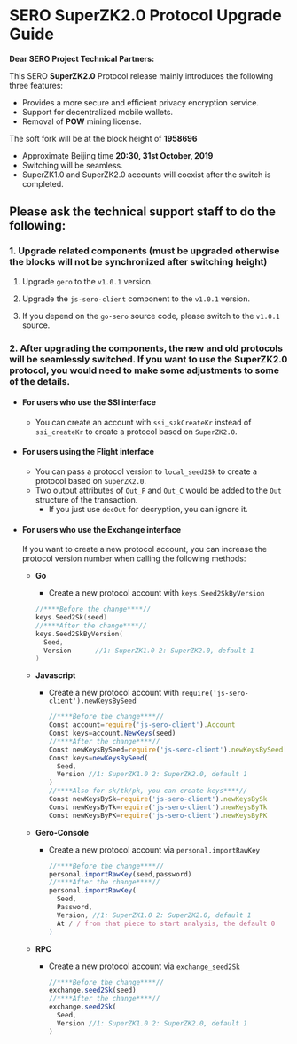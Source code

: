 # SERO SuperZK2.0 Protocol Upgrade Guide

**Dear SERO Project Technical Partners:**

This SERO **SuperZK2.0** Protocol release mainly introduces the following three features:

* Provides a more secure and efficient privacy encryption service.
* Support for decentralized mobile wallets.
* Removal of **POW** mining license.

The soft fork will be at the block height of **1958696**

* Approximate Beijing time **20:30, 31st October, 2019**
* Switching will be seamless.
* SuperZK1.0 and SuperZK2.0 accounts will coexist after the switch is completed.


## Please ask the technical support staff to do the following:

### 1. Upgrade related components (must be upgraded otherwise the blocks will not be synchronized after switching height)

1. Upgrade `gero` to the `v1.0.1` version.

2. Upgrade the `js-sero-client` component to the `v1.0.1` version.

3. If you depend on the `go-sero` source code, please switch to the `v1.0.1` source.

### 2. After upgrading the components, the new and old protocols will be seamlessly switched. If you want to use the SuperZK2.0 protocol, you would need to make some adjustments to some of the details.

* #### For users who use the SSI interface

  * You can create an account with `ssi_szkCreateKr` instead of `ssi_createKr` to create a protocol based on `SuperZK2.0`.

* #### For users using the Flight interface

  * You can pass a protocol version to `local_seed2Sk` to create a protocol based on `SuperZK2.0`.
  * Two output attributes of `Out_P` and `Out_C` would be added to the `Out` structure of the transaction.
    * If you just use `decOut` for decryption, you can ignore it.

* #### For users who use the Exchange interface

  If you want to create a new protocol account, you can increase the protocol version number when calling the following methods:

  * **Go**

    * Create a new protocol account with `keys.Seed2SkByVersion`

    ```go
    //****Before the change****//
    keys.Seed2Sk(seed)
    //****After the change****//
    keys.Seed2SkByVersion(
      Seed,
      Version      //1: SuperZK1.0 2: SuperZK2.0, default 1
    )
    ```

  * **Javascript**

    * Create a new protocol account with `require('js-sero-client').newKeysBySeed`

      ```javascript
      //****Before the change****//
      Const account=require('js-sero-client').Account
      Const keys=account.NewKeys(seed)
      //****After the change****//
      Const newKeysBySeed=require('js-sero-client').newKeysBySeed
      Const keys=newKeysBySeed(
        Seed,
        Version //1: SuperZK1.0 2: SuperZK2.0, default 1
      )
      //****Also for sk/tk/pk, you can create keys****//
      Const newKeysBySk=require('js-sero-client').newKeysBySk
      Const newKeysByTk=require('js-sero-client').newKeysByTk
      Const newKeysByPK=require('js-sero-client').newKeysByPK
      ```

  * **Gero-Console**

    * Create a new protocol account via `personal.importRawKey`

      ```javascript
      //****Before the change****//
      personal.importRawKey(seed,password)
      //****After the change****//
      personal.importRawKey(
        Seed,
        Password,
        Version, //1: SuperZK1.0 2: SuperZK2.0, default 1
        At / / from that piece to start analysis, the default 0
      )
      ```

  * **RPC**

    * Create a new protocol account via `exchange_seed2Sk`

      ```javascript
      //****Before the change****//
      exchange.seed2Sk(seed)
      //****After the change****//
      exchange.seed2Sk(
        Seed,
        Version //1: SuperZK1.0 2: SuperZK2.0, default 1
      )
      ```

      